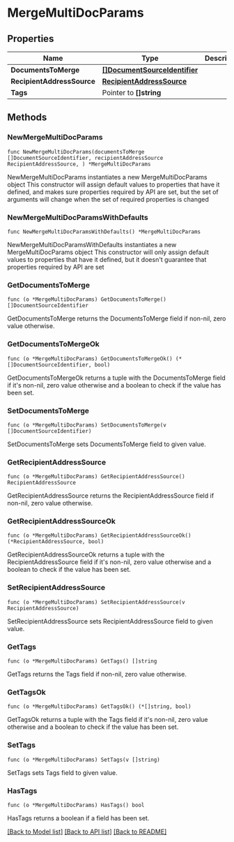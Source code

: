 # MergeMultiDocParams

## Properties

Name | Type | Description | Notes
------------ | ------------- | ------------- | -------------
**DocumentsToMerge** | [**[]DocumentSourceIdentifier**](DocumentSourceIdentifier.md) |  | 
**RecipientAddressSource** | [**RecipientAddressSource**](RecipientAddressSource.md) |  | 
**Tags** | Pointer to **[]string** |  | [optional] 

## Methods

### NewMergeMultiDocParams

`func NewMergeMultiDocParams(documentsToMerge []DocumentSourceIdentifier, recipientAddressSource RecipientAddressSource, ) *MergeMultiDocParams`

NewMergeMultiDocParams instantiates a new MergeMultiDocParams object
This constructor will assign default values to properties that have it defined,
and makes sure properties required by API are set, but the set of arguments
will change when the set of required properties is changed

### NewMergeMultiDocParamsWithDefaults

`func NewMergeMultiDocParamsWithDefaults() *MergeMultiDocParams`

NewMergeMultiDocParamsWithDefaults instantiates a new MergeMultiDocParams object
This constructor will only assign default values to properties that have it defined,
but it doesn't guarantee that properties required by API are set

### GetDocumentsToMerge

`func (o *MergeMultiDocParams) GetDocumentsToMerge() []DocumentSourceIdentifier`

GetDocumentsToMerge returns the DocumentsToMerge field if non-nil, zero value otherwise.

### GetDocumentsToMergeOk

`func (o *MergeMultiDocParams) GetDocumentsToMergeOk() (*[]DocumentSourceIdentifier, bool)`

GetDocumentsToMergeOk returns a tuple with the DocumentsToMerge field if it's non-nil, zero value otherwise
and a boolean to check if the value has been set.

### SetDocumentsToMerge

`func (o *MergeMultiDocParams) SetDocumentsToMerge(v []DocumentSourceIdentifier)`

SetDocumentsToMerge sets DocumentsToMerge field to given value.


### GetRecipientAddressSource

`func (o *MergeMultiDocParams) GetRecipientAddressSource() RecipientAddressSource`

GetRecipientAddressSource returns the RecipientAddressSource field if non-nil, zero value otherwise.

### GetRecipientAddressSourceOk

`func (o *MergeMultiDocParams) GetRecipientAddressSourceOk() (*RecipientAddressSource, bool)`

GetRecipientAddressSourceOk returns a tuple with the RecipientAddressSource field if it's non-nil, zero value otherwise
and a boolean to check if the value has been set.

### SetRecipientAddressSource

`func (o *MergeMultiDocParams) SetRecipientAddressSource(v RecipientAddressSource)`

SetRecipientAddressSource sets RecipientAddressSource field to given value.


### GetTags

`func (o *MergeMultiDocParams) GetTags() []string`

GetTags returns the Tags field if non-nil, zero value otherwise.

### GetTagsOk

`func (o *MergeMultiDocParams) GetTagsOk() (*[]string, bool)`

GetTagsOk returns a tuple with the Tags field if it's non-nil, zero value otherwise
and a boolean to check if the value has been set.

### SetTags

`func (o *MergeMultiDocParams) SetTags(v []string)`

SetTags sets Tags field to given value.

### HasTags

`func (o *MergeMultiDocParams) HasTags() bool`

HasTags returns a boolean if a field has been set.


[[Back to Model list]](../README.md#documentation-for-models) [[Back to API list]](../README.md#documentation-for-api-endpoints) [[Back to README]](../README.md)


